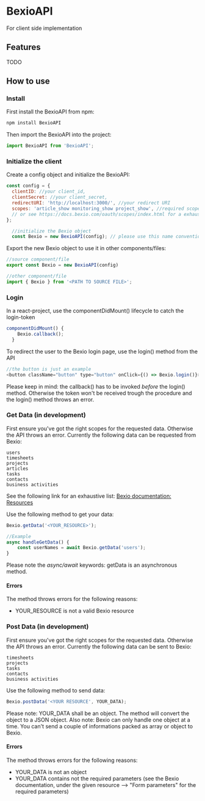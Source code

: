 # BexioAPI
For client side implementation

## Features
TODO

## How to use
### Install
First install the BexioAPI from npm:
```javascript
npm install BexioAPI
```
Then import the BexioAPI into the project:
```javascript
import BexioAPI from 'BexioAPI';
```
### Initialize the client
Create a config object and initialize the BexioAPI:
```javascript
const config = {
  clientID: //your client_id,
  clientSecret: //your client_secret,
  redirectURI: 'http://localhost:3000/', //your redirect URI
  scopes: 'article_show monitoring_show project_show', //required scopes, see: https://docs.bexio.com/resources/ (click on the required resource and then "scopes")
  // or see https://docs.bexio.com/oauth/scopes/index.html for a exhaustive list of the available scopes
};

  //initialize the Bexio object
  const Bexio = new BexioAPI(config); // please use this name convention as best practice
```
Export the new Bexio object to use it in other components/files:
```javascript
//source component/file
export const Bexio = new BexioAPI(config)

//other component/file
import { Bexio } from '<PATH TO SOURCE FILE>';
```

### Login
In a react-project, use the componentDidMount() lifecycle to catch the login-token
```javascript
componentDidMount() {
    Bexio.callback();
  }
```
To redirect the user to the Bexio login page, use the login() method from the API
```javascript
//the button is just an example
<button className="button" type="button" onClick={() => Bexio.login()}>Login to Bexio</button>
```

Please keep in mind: the callback() has to be invoked *before* the login() method. Otherwise the token won't be received trough the procedure and the login() method throws an error.

### Get Data (in development)
First ensure you've got the right scopes for the requested data. Otherwise the API throws an error.
Currently the following data can be requested from Bexio:
```
users
timesheets
projects
articles
tasks
contacts
business activities
```
See the following link for an exhaustive list: [Bexio documentation: Resources](https://docs.bexio.com/resources/)  

Use the following method to get your data:
```javascript
Bexio.getData('<YOUR_RESOURCE>');

//Example
async handleGetData() {
    const userNames = await Bexio.getData('users');
}
```
Please note the *async/await* keywords: getData is an asynchronous method.
#### Errors
The method throws errors for the following reasons:
 - YOUR_RESOURCE is not a valid Bexio resource

### Post Data (in development)
First ensure you've got the right scopes for the requested data. Otherwise the API throws an error.
Currently the following data can be sent to Bexio:
```
timesheets
projects
tasks
contacts
business activities
```
Use the following method to send data:
```javascript
Bexio.postData('<YOUR RESOURCE', YOUR_DATA);
```
Please note: YOUR_DATA shall be an object. The method will convert the object to a JSON object. 
Also note: Bexio can only handle one object at a time. You can't send a couple of informations packed as array or object to Bexio. 
#### Errors
The method throws errors for the following reasons:
 - YOUR_DATA is not an object
 - YOUR_DATA contains not the required parameters (see the Bexio documentation, under the given resource --> "Form parameters" for the required parameters)